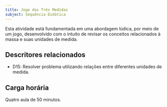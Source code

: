 ```yaml
---
title: Jogo das Três Medidas
subject: Sequência Didática
---
```



Esta atividade está fundamentada em uma abordagem lúdica, por meio de um jogo, desenvolvido com o intuito de revisar os conceitos relacionados à massa e suas unidades de medida.

## Descritores relacionados

- D15: Resolver problema utilizando relações entre diferentes unidades de medida.

## Carga horária

Quatro aula de 50 minutos. 